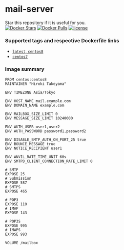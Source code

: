# mail-server
Star this repository if it is useful for you.  
[![Docker Stars](https://img.shields.io/docker/stars/takeyamajp/mail-server.svg)](https://hub.docker.com/r/takeyamajp/mail-server/)
[![Docker Pulls](https://img.shields.io/docker/pulls/takeyamajp/mail-server.svg)](https://hub.docker.com/r/takeyamajp/mail-server/)
[![license](https://img.shields.io/github/license/takeyamajp/docker-mail-server.svg)](https://github.com/takeyamajp/docker-mail-server/blob/master/LICENSE)

### Supported tags and respective Dockerfile links  
- [`latest`, `centos8`](https://github.com/takeyamajp/docker-mail-server/blob/master/centos8/Dockerfile)
- [`centos7`](https://github.com/takeyamajp/docker-mail-server/blob/master/centos7/Dockerfile)

### Image summary
    FROM centos:centos8  
    MAINTAINER "Hiroki Takeyama"
    
    ENV TIMEZONE Asia/Tokyo
    
    ENV HOST_NAME mail.example.com  
    ENV DOMAIN_NAME example.com
    
    ENV MAILBOX_SIZE_LIMIT 0  
    ENV MESSAGE_SIZE_LIMIT 10240000
    
    ENV AUTH_USER user1,user2  
    ENV AUTH_PASSWORD password1,password2
    
    ENV DISABLE_SMTP_AUTH_ON_PORT_25 true  
    ENV BOUNCE_MESSAGE true  
    ENV NOTICE_RECIPIENT user1
    
    ENV ANVIL_RATE_TIME_UNIT 60s  
    ENV SMTPD_CLIENT_CONNECTION_RATE_LIMIT 0
    
    # SMTP  
    EXPOSE 25  
    # Submission  
    EXPOSE 587  
    # SMTPS  
    EXPOSE 465
    
    # POP3  
    EXPOSE 110  
    # IMAP  
    EXPOSE 143
    
    # POP3S  
    EXPOSE 995  
    # IMAPS  
    EXPOSE 993
    
    VOLUME /mailbox
